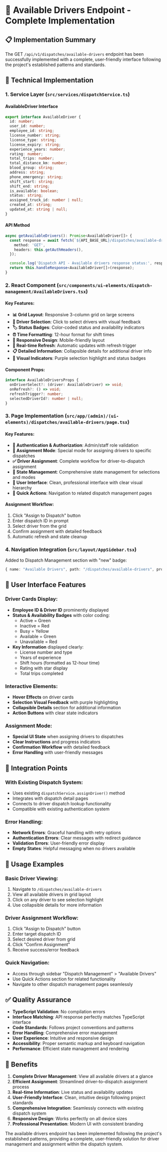 # 🚀 Available Drivers Endpoint - Complete Implementation

## 📋 **Implementation Summary**

The GET `/api/v1/dispatches/available-drivers` endpoint has been successfully implemented with a complete, user-friendly interface following the project's established patterns and standards.

## 🔧 **Technical Implementation**

### **1. Service Layer** (`src/services/dispatchService.ts`)

#### **AvailableDriver Interface**
```typescript
export interface AvailableDriver {
  id: number;
  user_id: number;
  employee_id: string;
  license_number: string;
  license_type: string;
  license_expiry: string;
  experience_years: number;
  rating: number;
  total_trips: number;
  total_distance_km: number;
  blood_group: string;
  address: string;
  phone_emergency: string;
  shift_start: string;
  shift_end: string;
  is_available: boolean;
  status: string;
  assigned_truck_id: number | null;
  created_at: string;
  updated_at: string | null;
}
```

#### **API Method**
```typescript
async getAvailableDrivers(): Promise<AvailableDriver[]> {
  const response = await fetch(`${API_BASE_URL}/dispatches/available-drivers`, {
    method: 'GET',
    headers: this.getAuthHeaders(),
  });

  console.log('Dispatch API - Available drivers response status:', response.status);
  return this.handleResponse<AvailableDriver[]>(response);
}
```

### **2. React Component** (`src/components/ui-elements/dispatch-management/AvailableDrivers.tsx`)

#### **Key Features:**
- **📊 Grid Layout**: Responsive 3-column grid on large screens
- **🎯 Driver Selection**: Click to select drivers with visual feedback
- **🏷️ Status Badges**: Color-coded status and availability indicators
- **⏰ Time Formatting**: 12-hour format for shift times
- **📱 Responsive Design**: Mobile-friendly layout
- **🔄 Real-time Refresh**: Automatic updates with refresh trigger
- **📋 Detailed Information**: Collapsible details for additional driver info
- **🎨 Visual Indicators**: Purple selection highlight and status badges

#### **Component Props:**
```typescript
interface AvailableDriversProps {
  onDriverSelect?: (driver: AvailableDriver) => void;
  onRefresh?: () => void;
  refreshTrigger?: number;
  selectedDriverId?: number | null;
}
```

### **3. Page Implementation** (`src/app/(admin)/(ui-elements)/dispatches/available-drivers/page.tsx`)

#### **Key Features:**
- **🔐 Authentication & Authorization**: Admin/staff role validation
- **🎯 Assignment Mode**: Special mode for assigning drivers to specific dispatches
- **✅ Driver Assignment**: Complete workflow for driver-to-dispatch assignment
- **🔄 State Management**: Comprehensive state management for selections and modes
- **🎨 User Interface**: Clean, professional interface with clear visual hierarchy
- **🚀 Quick Actions**: Navigation to related dispatch management pages

#### **Assignment Workflow:**
1. Click "Assign to Dispatch" button
2. Enter dispatch ID in prompt
3. Select driver from the grid
4. Confirm assignment with detailed feedback
5. Automatic refresh and state cleanup

### **4. Navigation Integration** (`src/layout/AppSidebar.tsx`)

Added to Dispatch Management section with "new" badge:
```typescript
{ name: "Available Drivers", path: "/dispatches/available-drivers", pro: false, new: true }
```

## 🎨 **User Interface Features**

### **Driver Cards Display:**
- **Employee ID & Driver ID** prominently displayed
- **Status & Availability Badges** with color coding:
  - Active = Green
  - Inactive = Red  
  - Busy = Yellow
  - Available = Green
  - Unavailable = Red
- **Key Information** displayed clearly:
  - License number and type
  - Years of experience
  - Shift hours (formatted as 12-hour time)
  - Rating with star display
  - Total trips completed

### **Interactive Elements:**
- **Hover Effects** on driver cards
- **Selection Visual Feedback** with purple highlighting
- **Collapsible Details** section for additional information
- **Action Buttons** with clear state indicators

### **Assignment Mode:**
- **Special UI State** when assigning drivers to dispatches
- **Clear Instructions** and progress indicators
- **Confirmation Workflow** with detailed feedback
- **Error Handling** with user-friendly messages

## 🔄 **Integration Points**

### **With Existing Dispatch System:**
- Uses existing `dispatchService.assignDriver()` method
- Integrates with dispatch detail pages
- Connects to driver dispatch lookup functionality
- Compatible with existing authentication system

### **Error Handling:**
- **Network Errors**: Graceful handling with retry options
- **Authentication Errors**: Clear messages with redirect guidance
- **Validation Errors**: User-friendly error display
- **Empty States**: Helpful messaging when no drivers available

## 🚀 **Usage Examples**

### **Basic Driver Viewing:**
1. Navigate to `/dispatches/available-drivers`
2. View all available drivers in grid layout
3. Click on any driver to see selection highlight
4. Use collapsible details for more information

### **Driver Assignment Workflow:**
1. Click "Assign to Dispatch" button
2. Enter target dispatch ID
3. Select desired driver from grid
4. Click "Confirm Assignment"
5. Receive success/error feedback

### **Quick Navigation:**
- Access through sidebar "Dispatch Management" > "Available Drivers"
- Use Quick Actions section for related functionality
- Navigate to other dispatch management pages seamlessly

## ✅ **Quality Assurance**

- **TypeScript Validation**: No compilation errors
- **Interface Matching**: API response perfectly matches TypeScript interface
- **Code Standards**: Follows project conventions and patterns
- **Error Handling**: Comprehensive error management
- **User Experience**: Intuitive and responsive design
- **Accessibility**: Proper semantic markup and keyboard navigation
- **Performance**: Efficient state management and rendering

## 🎯 **Benefits**

1. **Complete Driver Management**: View all available drivers at a glance
2. **Efficient Assignment**: Streamlined driver-to-dispatch assignment process
3. **Real-time Information**: Live status and availability updates
4. **User-Friendly Interface**: Clean, intuitive design following project standards
5. **Comprehensive Integration**: Seamlessly connects with existing dispatch system
6. **Responsive Design**: Works perfectly on all device sizes
7. **Professional Presentation**: Modern UI with consistent branding

The available drivers endpoint has been implemented following the project's established patterns, providing a complete, user-friendly solution for driver management and assignment within the dispatch system.